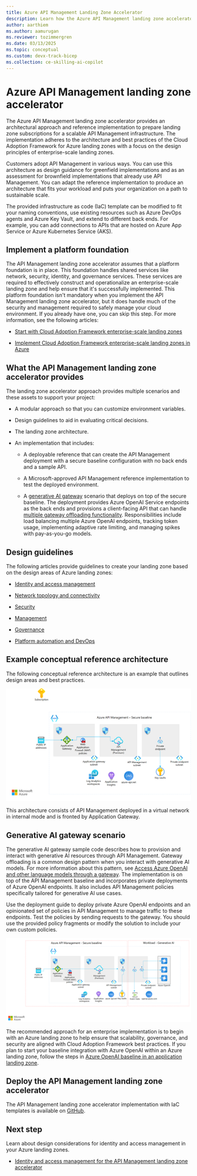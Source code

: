 ```yaml
---
title: Azure API Management Landing Zone Accelerator
description: Learn how the Azure API Management landing zone accelerator, which is an open-source collection of Bicep templates, can help you deploy an environment capable of hosting API Management.
author: aarthiem
ms.author: aamurugan
ms.reviewer: tozimmergren
ms.date: 03/13/2025
ms.topic: conceptual
ms.custom: devx-track-bicep
ms.collection: ce-skilling-ai-copilot
---
```


# Azure API Management landing zone accelerator

The Azure API Management landing zone accelerator provides an architectural approach and reference implementation to prepare landing zone subscriptions for a scalable API Management infrastructure. The implementation adheres to the architecture and best practices of the Cloud Adoption Framework for Azure landing zones with a focus on the design principles of enterprise-scale landing zones.

Customers adopt API Management in various ways. You can use this architecture as design guidance for greenfield implementations and as an assessment for brownfield implementations that already use API Management. You can adapt the reference implementation to produce an architecture that fits your workload and puts your organization on a path to sustainable scale.

The provided infrastructure as code (IaC) template can be modified to fit your naming conventions, use existing resources such as Azure DevOps agents and Azure Key Vault, and extend to different back ends. For example, you can add connections to APIs that are hosted on Azure App Service or Azure Kubernetes Service (AKS).

## Implement a platform foundation

The API Management landing zone accelerator assumes that a platform foundation is in place. This foundation handles shared services like network, security, identity, and governance services. These services are required to effectively construct and operationalize an enterprise-scale landing zone and help ensure that it's successfully implemented. This platform foundation isn't mandatory when you implement the API Management landing zone accelerator, but it does handle much of the security and management required to safely manage your cloud environment. If you already have one, you can skip this step. For more information, see the following articles:

- [Start with Cloud Adoption Framework enterprise-scale landing zones](../../../ready/enterprise-scale/index.md)

- [Implement Cloud Adoption Framework enterprise-scale landing zones in Azure](../../../ready/enterprise-scale/implementation.md)

## What the API Management landing zone accelerator provides

The landing zone accelerator approach provides multiple scenarios and these assets to support your project:

- A modular approach so that you can customize environment variables.

- Design guidelines to aid in evaluating critical decisions.

- The landing zone architecture.

- An implementation that includes:

  - A deployable reference that can create the API Management deployment with a secure baseline configuration with no back ends and a sample API.
  
  - A Microsoft-approved API Management reference implementation to test the deployed environment.
  
  - A [generative AI gateway](/azure/architecture/ai-ml/guide/azure-openai-gateway-guide) scenario that deploys on top of the secure baseline. The deployment provides Azure OpenAI Service endpoints as the back ends and provisions a client-facing API that can handle [multiple gateway offloading functionality](https://github.com/Azure/apim-landing-zone-accelerator/blob/main/scenarios/workload-genai/README.md#scenarios-handled-by-this-accelerator). Responsibilities include load balancing multiple Azure OpenAI endpoints, tracking token usage, implementing adaptive rate limiting, and managing spikes with pay-as-you-go models.

## Design guidelines

The following articles provide guidelines to create your landing zone based on the design areas of Azure landing zones:

- [Identity and access management](./identity-and-access-management.md)

- [Network topology and connectivity](./network-topology-and-connectivity.md)

- [Security](./security.md)

- [Management](./management.md)

- [Governance](./governance.md)

- [Platform automation and DevOps](./platform-automation-and-devops.md)

## Example conceptual reference architecture

The following conceptual reference architecture is an example that outlines design areas and best practices.

[![Diagram that shows the API Management landing zone accelerator architecture.](./media/landing-zone-accelerator/api-management-secure-baseline.png)](./media/landing-zone-accelerator/api-management-secure-baseline.png#lightbox)

This architecture consists of API Management deployed in a virtual network in internal mode and is fronted by Application Gateway.

## Generative AI gateway scenario

The generative AI gateway sample code describes how to provision and interact with generative AI resources through API Management. Gateway offloading is a common design pattern when you interact with generative AI models. For more information about this pattern, see [Access Azure OpenAI and other language models through a gateway](/azure/architecture/ai-ml/guide/azure-openai-gateway-guide). The implementation is on top of the API Management baseline and incorporates private deployments of Azure OpenAI endpoints. It also includes API Management policies specifically tailored for generative AI use cases.

Use the deployment guide to deploy private Azure OpenAI endpoints and an opinionated set of policies in API Management to manage traffic to these endpoints. Test the policies by sending requests to the gateway. You should use the provided policy fragments or modify the solution to include your own custom policies.

[![Diagram that shows generative AI resources governance through API Management.](./media/landing-zone-accelerator/api-management-workload-ai1.png)](./media/landing-zone-accelerator/api-management-workload-ai1.png#lightbox)

The recommended approach for an enterprise implementation is to begin with an Azure landing zone to help ensure that scalability, governance, and security are aligned with Cloud Adoption Framework best practices. If you plan to start your baseline integration with Azure OpenAI within an Azure landing zone, follow the steps in [Azure OpenAI baseline in an application landing zone](/azure/architecture/ai-ml/architecture/azure-openai-baseline-landing-zone).

## Deploy the API Management landing zone accelerator

The API Management landing zone accelerator implementation with IaC templates is available on [GitHub](https://github.com/Azure/apim-landing-zone-accelerator).

## Next step

Learn about design considerations for identity and access management in your Azure landing zones.

- [Identity and access management for the API Management landing zone accelerator](./identity-and-access-management.md)
